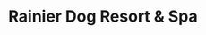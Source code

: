---
title: "Rainier Dog Resort & Spa"
url: /renton/rainier-dog-resort-and-spa/
shop: pet grooming
---